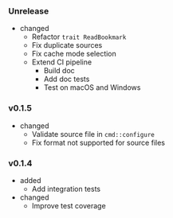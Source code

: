 <!-- markdownlint-disable MD041 MD034 -->

### Unrelease

- changed
  - Refactor `trait ReadBookmark`
  - Fix duplicate sources
  - Fix cache mode selection
  - Extend CI pipeline
    - Build doc
    - Add doc tests
    - Test on macOS and Windows

### v0.1.5

- changed
  - Validate source file in `cmd::configure`
  - Fix format not supported for source files

### v0.1.4

- added
  - Add integration tests
- changed
  - Improve test coverage

